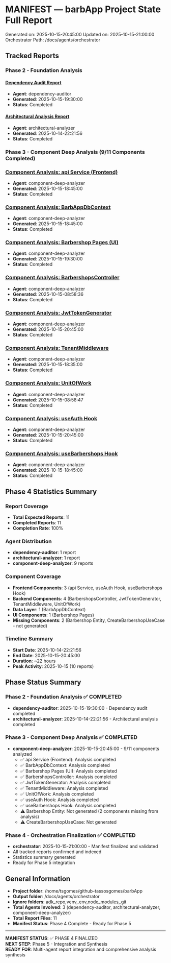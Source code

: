 # MANIFEST — barbApp Project State Full Report
Generated on: 2025-10-15-20:45:00
Updated on: 2025-10-15-21:00:00
Orchestrator Path: /docs/agents/orchestrator

## Tracked Reports

### Phase 2 - Foundation Analysis

#### [Dependency Audit Report](/docs/agents/dependency-auditor/dependencies-report-2025-10-15-19:30:00.md)
- **Agent**: dependency-auditor
- **Generated**: 2025-10-15-19:30:00
- **Status**: Completed

#### [Architectural Analysis Report](/docs/agents/architectural-analyzer/architectural-report-2025-10-14-22:21:56.md)
- **Agent**: architectural-analyzer
- **Generated**: 2025-10-14-22:21:56
- **Status**: Completed

### Phase 3 - Component Deep Analysis (9/11 Components Completed)

### [Component Analysis: api Service (Frontend)](/docs/agents/component-deep-analyzer/component-analysis-api-service-frontend-2025-10-15-18:45:00.md)
- **Agent**: component-deep-analyzer
- **Generated**: 2025-10-15-18:45:00
- **Status**: Completed

### [Component Analysis: BarbAppDbContext](/docs/agents/component-deep-analyzer/component-analysis-barbappdbcontext-2025-10-15-18:45:00.md)
- **Agent**: component-deep-analyzer
- **Generated**: 2025-10-15-18:45:00
- **Status**: Completed

### [Component Analysis: Barbershop Pages (UI)](/docs/agents/component-deep-analyzer/component-analysis-barbershop-pages-ui-2025-10-15-19:30:00.md)
- **Agent**: component-deep-analyzer
- **Generated**: 2025-10-15-19:30:00
- **Status**: Completed

### [Component Analysis: BarbershopsController](/docs/agents/component-deep-analyzer/component-analysis-barbershopscontroller-2025-10-15-08:58:36.md)
- **Agent**: component-deep-analyzer
- **Generated**: 2025-10-15-08:58:36
- **Status**: Completed

### [Component Analysis: JwtTokenGenerator](/docs/agents/component-deep-analyzer/component-analysis-jwttokengenerator-2025-10-15-20:45:00.md)
- **Agent**: component-deep-analyzer
- **Generated**: 2025-10-15-20:45:00
- **Status**: Completed

### [Component Analysis: TenantMiddleware](/docs/agents/component-deep-analyzer/component-analysis-tenantmiddleware-2025-10-15-18:35:00.md)
- **Agent**: component-deep-analyzer
- **Generated**: 2025-10-15-18:35:00
- **Status**: Completed

### [Component Analysis: UnitOfWork](/docs/agents/component-deep-analyzer/component-analysis-unitofwork-2025-10-15-08:58:47.md)
- **Agent**: component-deep-analyzer
- **Generated**: 2025-10-15-08:58:47
- **Status**: Completed

### [Component Analysis: useAuth Hook](/docs/agents/component-deep-analyzer/component-analysis-useauth-hook-2025-10-15-20:45:00.md)
- **Agent**: component-deep-analyzer
- **Generated**: 2025-10-15-20:45:00
- **Status**: Completed

### [Component Analysis: useBarbershops Hook](/docs/agents/component-deep-analyzer/component-analysis-usebarbershops-hook-2025-10-15-18:45:00.md)
- **Agent**: component-deep-analyzer
- **Generated**: 2025-10-15-18:45:00
- **Status**: Completed

## Phase 4 Statistics Summary

### Report Coverage
- **Total Expected Reports**: 11
- **Completed Reports**: 11
- **Completion Rate**: 100%

### Agent Distribution
- **dependency-auditor**: 1 report
- **architectural-analyzer**: 1 report  
- **component-deep-analyzer**: 9 reports

### Component Coverage
- **Frontend Components**: 3 (api Service, useAuth Hook, useBarbershops Hook)
- **Backend Components**: 4 (BarbershopsController, JwtTokenGenerator, TenantMiddleware, UnitOfWork)
- **Data Layer**: 1 (BarbAppDbContext)
- **UI Components**: 1 (Barbershop Pages)
- **Missing Components**: 2 (Barbershop Entity, CreateBarbershopUseCase - not generated)

### Timeline Summary
- **Start Date**: 2025-10-14-22:21:56
- **End Date**: 2025-10-15-20:45:00
- **Duration**: ~22 hours
- **Peak Activity**: 2025-10-15 (10 reports)

## Phase Status Summary

### Phase 2 - Foundation Analysis ✅ COMPLETED
- **dependency-auditor**: 2025-10-15-19:30:00 - Dependency audit completed
- **architectural-analyzer**: 2025-10-14-22:21:56 - Architectural analysis completed

### Phase 3 - Component Deep Analysis ✅ COMPLETED  
- **component-deep-analyzer**: 2025-10-15-20:45:00 - 9/11 components analyzed
  - ✅ api Service (Frontend): Analysis completed
  - ✅ BarbAppDbContext: Analysis completed
  - ✅ Barbershop Pages (UI): Analysis completed
  - ✅ BarbershopsController: Analysis completed
  - ✅ JwtTokenGenerator: Analysis completed
  - ✅ TenantMiddleware: Analysis completed
  - ✅ UnitOfWork: Analysis completed
  - ✅ useAuth Hook: Analysis completed
  - ✅ useBarbershops Hook: Analysis completed
  - ⚠️ Barbershop Entity: Not generated (2 components missing from analysis)
  - ⚠️ CreateBarbershopUseCase: Not generated

### Phase 4 - Orchestration Finalization ✅ COMPLETED
- **orchestrator**: 2025-10-15-21:00:00 - Manifest finalized and validated
- All tracked reports confirmed and indexed
- Statistics summary generated
- Ready for Phase 5 integration

## General Information
- **Project folder**: /home/tsgomes/github-tassosgomes/barbApp
- **Output folder**: /docs/agents/orchestrator  
- **Ignore folders**: adk_repo,venv,.env,node_modules,.git
- **Total Agents Involved**: 3 (dependency-auditor, architectural-analyzer, component-deep-analyzer)
- **Total Report Files**: 11
- **Manifest Status**: Phase 4 Complete - Ready for Phase 5

---

**MANIFEST STATUS**: ✅ PHASE 4 FINALIZED  
**NEXT STEP**: Phase 5 - Integration and Synthesis  
**READY FOR**: Multi-agent report integration and comprehensive analysis synthesis